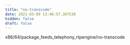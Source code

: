 ```yaml
---
title: "no-transcode"
date: 2021-03-09 13:46:57.307530
hidden: false
draft: false
---
```


x86/64/package_feeds_telephony_rtpengine/no-transcode

